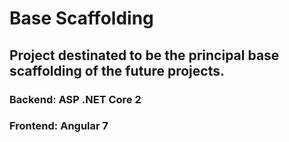 # Base Scaffolding
## Project destinated to be the principal base scaffolding of the future projects. 
### Backend: ASP .NET Core 2
### Frontend: Angular 7
